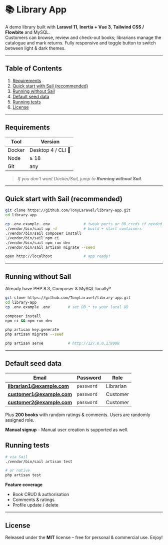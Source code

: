 # 📚 Library App

A demo library built with **Laravel 11**, **Inertia + Vue 3**, **Tailwind CSS / Flowbite** and MySQL.  
Customers can browse, review and check-out books; librarians manage the catalogue and mark returns.
Fully responsive and toggle button to switch between light & dark themes.

---

## Table of Contents
1. [Requirements](#requirements)  
2. [Quick start with Sail (recommended)](#quick-start-with-sail-recommended)  
3. [Running without Sail](#running-without-sail)  
4. [Default seed data](#default-seed-data)  
5. [Running tests](#running-tests)  
6. [License](#license)

---

## Requirements

| Tool  | Version |
|-------|---------|
| Docker | Desktop 4 / CLI 🐳 |
| Node   | ≥ 18 |
| Git    | any |

> *If you don’t want Docker/Sail, jump to **Running without Sail***.

---

## Quick start with Sail (recommended)

```bash
git clone https://github.com/TonyLaravel/library-app.git
cd library-app

cp .env.example .env               # tweak ports or DB creds if needed
./vendor/bin/sail up -d            # build + start containers
./vendor/bin/sail composer install
./vendor/bin/sail npm ci
./vendor/bin/sail npm run dev    
./vendor/bin/sail artisan migrate --seed

open http://localhost              # app ready!
```

---

## Running without Sail

Already have PHP 8.3, Composer & MySQL locally?

```bash
git clone https://github.com/TonyLaravel/library-app.git
cd library-app
cp .env.example .env        # set DB_* to your local DB

composer install
npm ci && npm run dev     

php artisan key:generate
php artisan migrate --seed

php artisan serve           # http://127.0.0.1:8000
```

---

## Default seed data

| Email | Password | Role |
|-------|----------|------|
| **librarian1@example.com** | `password` | Librarian | 
| **customer1@example.com**  | `password` | Customer  |
| **customer2@example.com**  | `password` | Customer  |

Plus **200 books** with random ratings & comments. 
Users are randomly assigned role.

**Manual signup** - Manual user creation is supported as well.


## Running tests

```bash
# via Sail
./vendor/bin/sail artisan test

# or native
php artisan test
```

**Feature coverage**

* Book CRUD & authorisation  
* Comments & ratings  
* Profile update / delete  

---

## License

Released under the **MIT** license – free for personal & commercial use. Enjoy!
